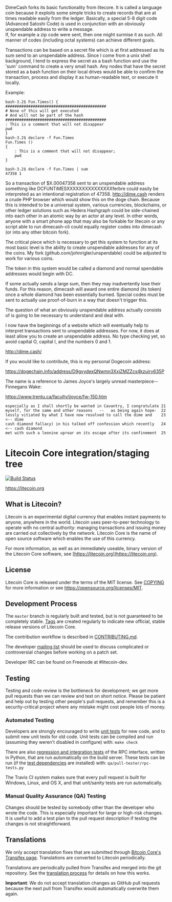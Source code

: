 

DimeCash forks its basic functionality from litecore.  It is called a language coin because it exploits some 
simple tricks to create records that are at times readable easily from the ledger.  Basically, a special 5-8 
digit code (Advanced Satoshi Code) is used in conjunction with an obviously unspendable address to write a message.  
If, for example a zip code were sent, then one might surmise it as such.  All manner of codes (including octal systems)
 can achieve different goals.

Transactions can be based on a secret file which is at first addressed as its sum send to an unspendable address.  Since I 
come from a unix shell background, I tend to express the secret as a bash function and use the 'sum' command to create a very
small hash.  Any nodes that have the secret stored as a bash function on their local drives would be able to confirm the transaction, 
process and display it as human-readable text, or execute it locally.  



Example: 
```
bash-3.2$ Fun.Times() {
############################################
# None of this will get executed
# And will not be part of the hash
############################################
: This is a comment that will not disappear 
pwd
}
bash-3.2$ declare -f Fun.Times
Fun.Times () 
{ 
    : This is a comment that will not disappear;
    pwd
}

bash-3.2$ declare -f Fun.Times | sum
47358 1
```
So a transaction of $X.00047358 sent to an unspendable address 
something like DCFUNTiMESXXXXXXXXXXXXXXXferbre could easily be interpreted as an intentional registration of 47358. http://dime.cash renders a crude PHP browser which would show this on the doge chain.  Because this is intended to be a universal system, various currencies, blockchains, or other ledger solutions such as Hedera Hashgraph could be side-chained into each other in an atomic way by an actor at any level.  In other words, anyone with a smart phone app that may also be forkable for litecoin or any script able to run dimecash-cli could equally register codes into dimecash (or into any other bitcoin fork).  

The critical piece which is necessary to get this system to function at its most basic level is the ability to create unspendable addresses for any of the coins.  My fork (github.com/johnrigler/unspendable) could be adjusted to work for various coins. 

The token in this system would be called a diamond and normal spendable addresses would begin with DC.  

If some actually sends a large sum, then they may inadvertently 
lose their funds.  For this reason, dimecash will award one entire diamond (its token) once a whole diamond has been essentially burned.   Special codes must be sent to actually use proof-of-burn in a way that doesn't trigger this.

The question of what an obviously unspendable address actually consists of is going to be necessary to understand and deal with.

I now have the beginnings of a website which will eventually help to interpret transactions sent to unspendable addresses.  For now, it does at least allow you to create an unspendable address.  No type checking yet, so avoid capital O, capital I, and the numbers 0 and 1.

http://dime.cash/

If you would like to contribute, this is my personal Dogecoin address:

https://dogechain.info/address/D9gvydexQNwmn3XxjZMZZcs4kzuirv635P


The name is a reference to James Joyce's largely unread masterpiece-- Finnegans Wake: 

https://www.trentu.ca/faculty/jjoyce/fw-150.htm

```
especially as I shall shortly be wanted in Cavantry, I congratulate	21
myself, for the same and other reasons   --   as being again hope-	22
lessly vitiated by what I have now resolved to call the dime and	23  <-- dime 
cash diamond fallacy) in his talked off confession which recently	24  <-- cash diamond
met with such a leonine uproar on its escape after its confinement	25

```

Litecoin Core integration/staging tree
=====================================

[![Build Status](https://travis-ci.org/litecoin-project/litecoin.svg?branch=master)](https://travis-ci.org/litecoin-project/litecoin)

https://litecoin.org

What is Litecoin?
----------------

Litecoin is an experimental digital currency that enables instant payments to
anyone, anywhere in the world. Litecoin uses peer-to-peer technology to operate
with no central authority: managing transactions and issuing money are carried
out collectively by the network. Litecoin Core is the name of open source
software which enables the use of this currency.

For more information, as well as an immediately useable, binary version of
the Litecoin Core software, see [https://litecoin.org](https://litecoin.org).

License
-------

Litecoin Core is released under the terms of the MIT license. See [COPYING](COPYING) for more
information or see https://opensource.org/licenses/MIT.

Development Process
-------------------

The `master` branch is regularly built and tested, but is not guaranteed to be
completely stable. [Tags](https://github.com/litecoin-project/litecoin/tags) are created
regularly to indicate new official, stable release versions of Litecoin Core.

The contribution workflow is described in [CONTRIBUTING.md](CONTRIBUTING.md).

The developer [mailing list](https://groups.google.com/forum/#!forum/litecoin-dev)
should be used to discuss complicated or controversial changes before working
on a patch set.

Developer IRC can be found on Freenode at #litecoin-dev.

Testing
-------

Testing and code review is the bottleneck for development; we get more pull
requests than we can review and test on short notice. Please be patient and help out by testing
other people's pull requests, and remember this is a security-critical project where any mistake might cost people
lots of money.

### Automated Testing

Developers are strongly encouraged to write [unit tests](/doc/unit-tests.md) for new code, and to
submit new unit tests for old code. Unit tests can be compiled and run
(assuming they weren't disabled in configure) with: `make check`

There are also [regression and integration tests](/qa) of the RPC interface, written
in Python, that are run automatically on the build server.
These tests can be run (if the [test dependencies](/qa) are installed) with: `qa/pull-tester/rpc-tests.py`

The Travis CI system makes sure that every pull request is built for Windows, Linux, and OS X, and that unit/sanity tests are run automatically.

### Manual Quality Assurance (QA) Testing

Changes should be tested by somebody other than the developer who wrote the
code. This is especially important for large or high-risk changes. It is useful
to add a test plan to the pull request description if testing the changes is
not straightforward.

Translations
------------

We only accept translation fixes that are submitted through [Bitcoin Core's Transifex page](https://www.transifex.com/projects/p/bitcoin/).
Translations are converted to Litecoin periodically.

Translations are periodically pulled from Transifex and merged into the git repository. See the
[translation process](doc/translation_process.md) for details on how this works.

**Important**: We do not accept translation changes as GitHub pull requests because the next
pull from Transifex would automatically overwrite them again.
